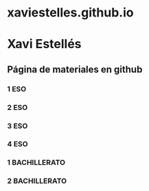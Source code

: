 # xaviestelles.github.io

# Xavi Estellés

## Página de materiales en github

### 1 ESO
### 2 ESO
### 3 ESO
### 4 ESO
### 1 BACHILLERATO
### 2 BACHILLERATO
